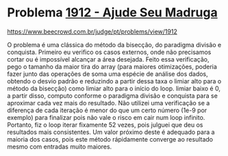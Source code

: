 # Problema [1912 - Ajude Seu Madruga]()

https://www.beecrowd.com.br/judge/pt/problems/view/1912

O problema é uma clássica do método da bisecção, do paradigma divisão e conquista.
Primeiro eu verifico os casos externos, onde não precisamos cortar ou é impossível alcançar a área desejada.
Feito essa verificação, pego o tamanho da maior tira do array (para maiores otimizações, poderia fazer junto das operações de soma uma espécie de análise dos dados, obtendo o desvio padrão e reduzindo a partir dessa taxa o limiar alto para o método da bisecção) como limiar alto para o início do loop. limiar baixo é 0, a partir disso, computo conforme o paradigma divisão e conquista para se aproximar cada vez mais do resultado. Não utilizei uma verificação se a diferença de cada iteração é menor do que um certo número (1e-9 por exemplo) para finalizar pois não vale o risco em cair num loop infinito. Portanto, fiz o loop iterar fixamente 52 vezes, pois julguei que deu os resultados mais consistentes. Um valor próximo deste é adequado para a maioria dos casos, pois este método rápidamente converge ao resultado mesmo com entradas muito maiores.
